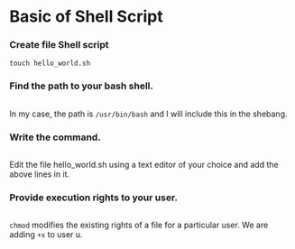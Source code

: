 # Basic of Shell Script
### Create file Shell script
```
touch hello_world.sh
```

### Find the path to your bash shell.

```which bash
```
In my case, the path is ` /usr/bin/bash ` and I will include this in the shebang.

### Write the command.

```echo "Hello World"
```
Edit the file hello_world.sh using a text editor of your choice and add the above lines in it.

### Provide execution rights to your user.

```chmod u+x hello_world.sh
```
`chmod` modifies the existing rights of a file for a particular user. We are adding `+x` to user u.

